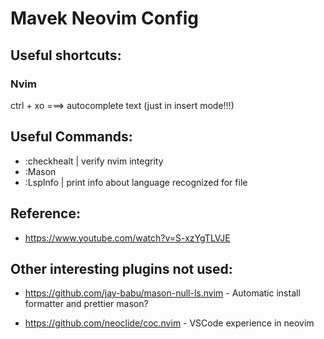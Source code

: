 # Mavek Neovim Config

## Useful shortcuts:

### Nvim
ctrl + xo ===> autocomplete text (just in insert mode!!!)

## Useful Commands:

- :checkhealt | verify nvim integrity
- :Mason
- :LspInfo  | print info about language recognized for file


## Reference:

- https://www.youtube.com/watch?v=S-xzYgTLVJE


## Other interesting plugins not used:

- https://github.com/jay-babu/mason-null-ls.nvim - Automatic install formatter and prettier mason?

- https://github.com/neoclide/coc.nvim   -  VSCode experience in neovim

